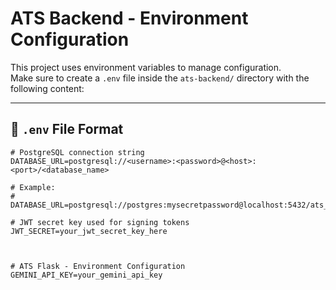 # ATS Backend - Environment Configuration

This project uses environment variables to manage configuration.  
Make sure to create a `.env` file inside the `ats-backend/` directory with the following content:

---

## 📄 `.env` File Format

```env
# PostgreSQL connection string
DATABASE_URL=postgresql://<username>:<password>@<host>:<port>/<database_name>

# Example:
# DATABASE_URL=postgresql://postgres:mysecretpassword@localhost:5432/ats_db

# JWT secret key used for signing tokens
JWT_SECRET=your_jwt_secret_key_here



# ATS Flask - Environment Configuration
GEMINI_API_KEY=your_gemini_api_key
